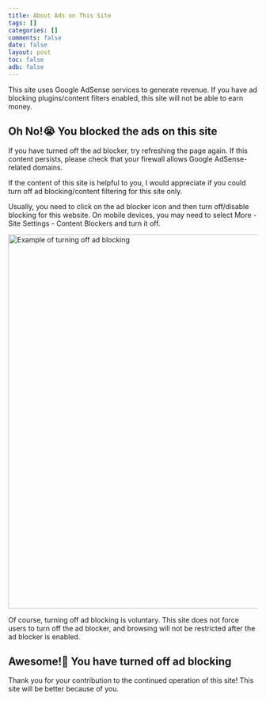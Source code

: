 ```yaml
---
title: About Ads on This Site
tags: []
categories: []
comments: false
date: false
layout: post
toc: false
adb: false
---
```


This site uses Google AdSense services to generate revenue. If you have ad blocking plugins/content filters enabled, this site will not be able to earn money.

<div class="tloC is-hidden">

## Oh No!😭 You blocked the ads on this site

If you have turned off the ad blocker, try refreshing the page again. If this content persists, please check that your firewall allows Google AdSense-related domains.

If the content of this site is helpful to you, I would appreciate if you could turn off ad blocking/content filtering for this site only.<!-- Of course, you can also choose to [donate](/transfer/) for me -->

Usually, you need to click on the ad blocker icon and then turn off/disable blocking for this website. On mobile devices, you may need to select More - Site Settings - Content Blockers and turn it off.

<picture>
  <source src="https://cdn.tloxygen.com/6T-behmofKYLsxlrK0l_MQ/2ebc204f-414d-4d7d-7352-092f594df501/extra" media="(prefers-color-scheme: dark)" width="1148" height="752">
  <source src="https://cdn.tloxygen.com/6T-behmofKYLsxlrK0l_MQ/a23c92bc-4e8a-4e20-4671-939a3005c301/extra" media="(prefers-color-scheme: light)" width="1152" height="756">
  <img src="https://cdn.tloxygen.com/6T-behmofKYLsxlrK0l_MQ/a23c92bc-4e8a-4e20-4671-939a3005c301/extra" alt="Example of turning off ad blocking" width="1152" height="756" data-raw="true"/>
</picture>

Of course, turning off ad blocking is voluntary. This site does not force users to turn off the ad blocker, and browsing will not be restricted after the ad blocker is enabled.

</div>

<div class="tloD">

## Awesome!🎉 You have turned off ad blocking

Thank you for your contribution to the continued operation of this site! This site will be better because of you.

</div>

